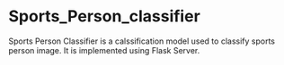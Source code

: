 # Sports_Person_classifier
Sports Person Classifier is a calssification model used to classify sports person image. It is implemented using Flask Server.

